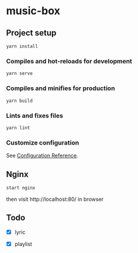 # music-box

## Project setup
```
yarn install
```

### Compiles and hot-reloads for development
```
yarn serve
```

### Compiles and minifies for production
```
yarn build
```

### Lints and fixes files
```
yarn lint
```

### Customize configuration
See [Configuration Reference](https://cli.vuejs.org/config/).

## Nginx
```bash
start nginx
```
then visit http://localhost:80/ in browser

## Todo
- [x] lyric
- [x] playlist


